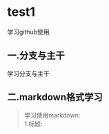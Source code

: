 # test1
学习github使用
## 一.分支与主干
学习分支与主干
## 二.markdown格式学习
>学习使用markdown:  
1.标题:
<!--
整段整段的不可见内容
-->

